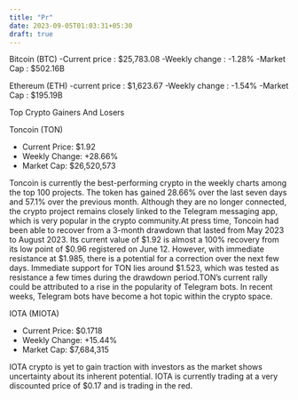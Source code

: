 ```yaml
---
title: "Pr"
date: 2023-09-05T01:03:31+05:30
draft: true
---
```


Bitcoin (BTC)
-Current price : $25,783.08
-Weekly change : -1.28%
-Market Cap : $502.16B

Ethereum (ETH)
-current price : $1,623.67
-Weekly change : -1.54%
-Market Cap : $195.19B

Top Crypto Gainers And Losers

Toncoin (TON)
- Current Price: $1.92
- Weekly Change: +28.66%
- Market Cap: $26,520,573

Toncoin is currently the best-performing crypto in the weekly charts among the top 100 projects. The token has gained 28.66% over the last seven days and 57.1% over the previous month. Although they are no longer connected, the crypto project remains closely linked to the Telegram messaging app, which is very popular in the crypto community.At press time, Toncoin had been able to recover from a 3-month drawdown that lasted from May 2023 to August 2023. Its current value of $1.92 is almost a 100% recovery from its low point of $0.96 registered on June 12. However, with immediate resistance at $1.985, there is a potential for a correction over the next few days. Immediate support for TON lies around $1.523, which was tested as resistance a few times during the drawdown period.TON’s current rally could be attributed to a rise in the popularity of Telegram bots. In recent weeks, Telegram bots have become a hot topic within the crypto space.

IOTA (MIOTA)

- Current Price: $0.1718
- Weekly Change: +15.44%
- Market Cap: $7,684,315

IOTA crypto is yet to gain traction with investors as the market shows uncertainty about its inherent potential. IOTA is currently trading at a very discounted price of $0.17 and is trading in the red.

